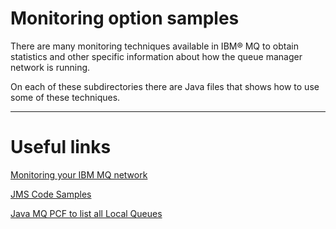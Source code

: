 # Monitoring option samples

There are many monitoring techniques available in IBM® MQ to obtain statistics and other specific information about how the queue manager network is running. 

On each of these subdirectories there are Java files that shows how to use some of these techniques.

---------------------------------------------------------------
# Useful links

[Monitoring your IBM MQ network](https://www.ibm.com/docs/en/ibm-mq/9.3?topic=performance-monitoring-your-mq-network)

[JMS Code Samples](https://www.capitalware.com/mq_code_java.html#jmscode)

[Java MQ PCF to list all Local Queues](https://www.capitalware.com/rl_blog/?p=5463)


